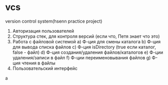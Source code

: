 # vcs
version control system(hsenn practice project)

1.	Авторизация пользователей
2.	Структура стек, для контроля версий (если что, Петя знает что это)
3.	Работа с файловой системой 
	a)	Ф-ция для смены каталога
	b)	Ф-ция для вывода списка файлов
	c)	Ф-ция isDirectory (true если каталог, false - файл)
	d)	Ф-ция создания/удаления файлов/каталогов
	e)	Ф-ции удаления/записи в файл
	f)	Ф-ции переименовывания файлов
	g)	Ф-ция чтения в файлы
4.	Пользовательский интерфейс

a
